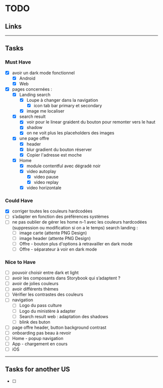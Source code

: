 # TODO

## Links

---

## Tasks

### Must Have

- [x] avoir un dark mode fonctionnel
  - [x] Android
  - [x] Web
- [x] pages concernées :
  - [x] Landing search
    - [x] Loupe à changer dans la navigation
      - [x] icon tab bar primary et secondary
    - [x] image me localiser
  - [x] search result
    - [x] voir pour le linear graident du bouton pour remonter vers le haut
    - [x] shadow
    - [x] on ne voit plus les placeholders des images
  - [x] une page offre
    - [x] header
    - [x] blur gradient du bouton réserver
    - [x] Copier l'adresse est moche
  - [x] Home
    - [x] module contentful avec dégradé noir
    - [x] video autoplay
      - [x] video pause
      - [x] video replay
    - [x] video horizontale

### Could Have

- [x] corriger toutes les couleurs hardcodées
- [ ] s’adapter en fonction des préférences systèmes
- [ ] ne pas oublier de gérer les home n-1 avec les couleurs hardcodées (suppression ou modification si on a le temps)
      search landing :
  - [ ] image carte (attente PNG Design)
  - [ ] image header (attente PNG Design)
  - [ ] Offre - bouton plus d'options à retravailler en dark mode
  - [ ] Offre - séparateur à voir en dark mode

### Nice to Have

- [ ] pouvoir choisir entre dark et light
- [ ] avoir les composants dans Storybook qui s’adaptent ?
- [ ] avoir de jolies couleurs
- [ ] avoir différents thèmes
- [ ] Vérifier les contrastes des couleurs
- [ ] navigation
  - [ ] Logo du pass culture
  - [ ] Logo du ministère à adapter
  - [ ] Search result web : adaptation des shadows
  - [ ] blink des buton
- [ ] page offre header, button background contrast
- [ ] onboarding pas beau à revoir
- [ ] Home - popup navigation
- [ ] App - chargement en cours
- [ ] iOS

---

## Tasks for another US

- [ ]
